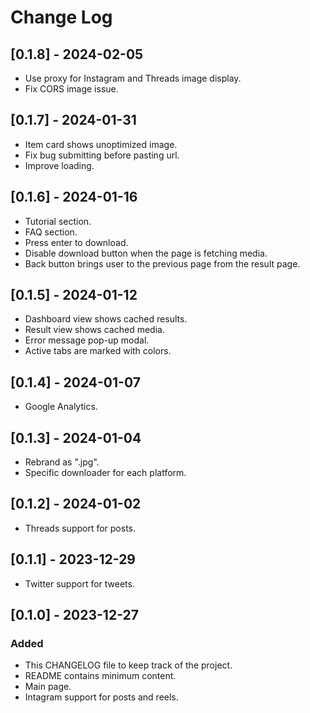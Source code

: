 # Change Log

## [0.1.8] - 2024-02-05

- Use proxy for Instagram and Threads image display.
- Fix CORS image issue.

## [0.1.7] - 2024-01-31

- Item card shows unoptimized image.
- Fix bug submitting before pasting url.
- Improve loading.

## [0.1.6] - 2024-01-16

- Tutorial section.
- FAQ section.
- Press enter to download.
- Disable download button when the page is fetching media.
- Back button brings user to the previous page from the result page.

## [0.1.5] - 2024-01-12

- Dashboard view shows cached results.
- Result view shows cached media.
- Error message pop-up modal.
- Active tabs are marked with colors.

## [0.1.4] - 2024-01-07

- Google Analytics.

## [0.1.3] - 2024-01-04

- Rebrand as ".jpg".
- Specific downloader for each platform.

## [0.1.2] - 2024-01-02

- Threads support for posts.

## [0.1.1] - 2023-12-29

- Twitter support for tweets.

## [0.1.0] - 2023-12-27

### Added

- This CHANGELOG file to keep track of the project.
- README contains minimum content.
- Main page.
- Intagram support for posts and reels.
